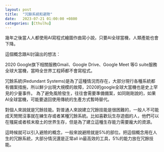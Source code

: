 ```yaml
---
layout: post
title:  "冗餘系統和避險"
date:   2023-07-21 01:00:00 +0800
categories: [Cthulhu]
---
```


幾年之後當人人都使用AI寫程式繪圖作曲寫小說，只要AI全球當機，人類產能也會下降。

這個概念跟AI討論出的想法：

2020 Google旗下相關服務Gmail、Google Drive、Google Meet 等G suite服務全球大當機，當時全世界工程師都不會寫程式。

冗餘系統(Redundant Systems)是為了這種情況而存在，大部分現行各種系統都有備案措施，所以鮮少出現大規模的故障，2020的google全球大當機也是史上罕見的少量事件。
為了避免風險發生，往往會需要準備備案，如同剛剛說的，如果AI全球當機，可能要退回使用傳統的生產方式暫時替代。

對個人來說就是冗餘技能。對普通人來說建立冗餘技能是很困難的，一般人不可能成天閒閒沒事就在練生存或者某種冗餘系統。比如喜歡玩生存遊戲的人，他們可以在殭屍或者核末廢土的世界生存，但是為了建立這種生存能力需要龐大的資源。

這時候就可以引入避險的概念，一般來說避險就是5%的部位。把這個概念用在人生的冗餘系統，大部分情況還是正常all in最高效的工具，5%的能力放在冗餘技能。